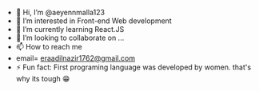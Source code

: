 - 👋 Hi, I’m @aeyennmalla123
- 👀 I’m interested in Front-end Web development 
- 🌱 I’m currently learning React.JS
- 💞️ I’m looking to collaborate on ...
- 📫 How to reach me
-  email= eraadilnazir1762@gmail.com
- ⚡ Fun fact: First programing language was developed by women. that's why its tough 😁

<!---
aeyennmalla123/aeyennmalla123 is a ✨ special ✨ repository because its `README.md` (this file) appears on your GitHub profile.
You can click the Preview link to take a look at your changes.
--->
